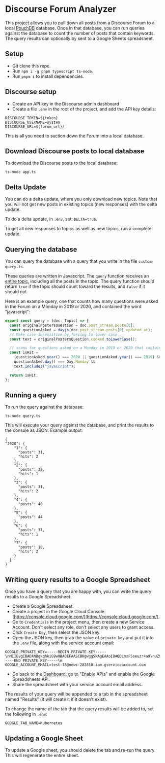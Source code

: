# Discourse Forum Analyzer

This project allows you to pull down all posts from a Discourse Forum to a local [PouchDB](https://pouchdb.com/) database. Once in that database, you can run queries against the database to count the number of posts that contain keywords. The query results can optionally by sent to a Google Sheets spreadsheet.

## Setup

* Git clone this repo.
* Run `npm i -g pnpm typescript ts-node`.
* Run `pnpm i` to install dependencies.

## Discourse setup 

* Create an API key in the Discourse admin dashboard
* Create a file `.env` in the root of the project, and add the API key details:

```
DISCOURSE_TOKEN=${token}
DISCOURSE_USERNAME=system
DISCOURSE_URL=${forum_url}/
```

This is all you need to suction down the Forum into a local database.

## Download Discourse posts to local database 

To download the Discourse posts to the local database:

```
ts-node app.ts 
```

## Delta Update 

You can do a delta update, where you only download new topics. Note that you will not get new posts in existing topics (new responses) with the delta update.

To do a delta update, in `.env`, set: `DELTA=true`.

To get all new responses to topics as well as new topics, run a complete update.

## Querying the database 

You can query the database with a query that you write in the file `custom-query.ts`.

These queries are written in Javascript. The `query` function receives an [entire topic](https://docs.discourse.org/#tag/Topics/paths/~1t~1{id}.json/get), including all the posts in the topic. The query function should return `true` if the topic should count toward the results, and `false` if it should not.

Here is an example query, one that counts how many questions were asked in the Forum on a Monday in 2019 or 2020, and contained the word "javascript":

```typescript 
export const query = (doc: Topic) => {
  const originalPostersQuestion = doc.post_stream.posts[0];
  const questionAsked = dayjs(doc.post_stream.posts[0].updated_at);
  // Make case-insensitive by forcing to lower case
  const text = originalPostersQuestion.cooked.toLowerCase();

  // scans for questions asked on a Monday in 2019 or 2020 that contain the word "javascript"
  const isHit =
    (questionAsked.year() === 2020 || questionAsked.year() === 2019) &&
    questionAsked.day() === Day.Monday &&
    text.includes("javascript");

  return isHit;
};
```

## Running a query

To run the query against the database:

```
ts-node query.ts 
```

This will execute your query against the database, and print the results to the console as JSON. Example output:

```
{
"2020": {
    "1": {
      "posts": 31,
      "hits": 2
    },
    "2": {
      "posts": 32,
      "hits": 1
    },
    "3": {
      "posts": 31,
      "hits": 2
    },
    "4": {
      "posts": 40
    },
    "5": {
      "posts": 44
    },
    "6": {
      "posts": 37,
      "hits": 1
    },
    "7": {
      "posts": 18,
      "hits": 2
    }
  }
}
```

## Writing query results to a Google Spreadsheet 

Once you have a query that you are happy with, you can write the query results to a Google Spreadsheet.

* Create a Google Spreadsheet.
* Create a project in the Google Cloud Console: [https://console.cloud.google.com/](https://console.cloud.google.com/). 
* Go to `Credentials` in the project menu, then create a new Service Account. Don't select any role, don't select any users to grant access.
* Click `Create Key`, then select the JSON key.
* Open the JSON key, then grab the value of `private_key` and put it into the `.env` file, along with the service account email:

```
GOOGLE_PRIVATE_KEY=-----BEGIN PRIVATE KEY-----\nMIIEvgIBADANBgkqhkiG9w0BAQEFAASCBKgwggSkAgEAAoIBAQDLmzF5seuzr4a9\nuZ9emvjOsD1AnVK4+ljZB60IJR0DQBvIwyygbSzQGvMAvDGa4+9ZHSfeNPcXuBWo\n/AunvkhYvfEP9sgrfk122URVuQybj74vVtAr0MHDzoBxBGABTw/t7uqjTs3bbmsO\nnmRp1X4iSebdTedxyynMExABfLuwvjAFxnYNNy5L0OhxhNXeS7TuEaFyx+DJ023n\nA1AFd043V1md/KIwKuvCzKMjw8u7CQF4jDQOHzrz1RdIrjX0AVN1RR0cV58O7cuM\nCN5UWq7nLPpOvsP+xDYkIkORbiq0v0qmDZe270aIo6Vs1zXTRisFoYb0gXS/5BS4\nnYaXoZpFAgMBAAECggEAC/aYs9yVK5fo7B1rxJCJBYX791+3FFjbXxcxHs0ldQMv\njr6PEPcRPsISnKyyInZ5ogwRQ2Br01g055q1qZvH3vT8JNK8hLe1YAIYnovStpI9\n28S3Uxe/RtzLlbhq1rDZUALthP50oIvOnQuH/WL2uBeNCdxRuNE16cCF/Hxif9o2\nF8l/NKyiDfBZrzkySudn6B4BFBmoRn2HbOz2ihY07Z+JySntfUB1W86mizKILZB2\nsFGngxplHX3guGPDYQOsTTDwh//Wv6pNVDk4mZmwOzp880w5uN5f3obaX/nPKleJ\n1Yj5szecKlA4hpBArKNzbUWmiiNkg6FJV5QIwIYp8QKBgQDuexrHjJbApWN5hZD6\nDIFKrjMkYiwkhSLMMoYvdiFxHiHHfXkxGnw4XJv//T339uqpxwI0KiuDmH5GkW3F\nZ0v6k/FHgQ4rxA0knnXqgmkdd3gG4nOAdjjGSQs6guDQ3my/2ewafSHtfalLXOv0\nD3h7EwtPDiOv5QQ6TQtSbCWaEQKBgQDakDt/BiFeZ5fStD/x0WDsSK8GaCGE6dc2\nbNBDcThP43IB95SZpHxzZNwZvsqcEMtf5tVql1sg/D05Cg3pxm06X+g0R2no3PLV\nuoe+3ROZyQJFwb45VscN3rtMesDuMfPLsbNqO5fWur5UoAfC4JkMBmSR5TUW37Uf\n6wGFJ+qo9QKBgQCucpbQSeMs4M63YiD/CI67VlpKzxWDUXB29q55oWwtFuGW0A4L\nAVjE0dm7lD/0V0apEs5l4kMabD5S2Kb3s+w8TGQ+7gSztyH2G4QeG29RAsdmIdhj\nrBcz1NLF5l8V6t6aKIsxhT+APl/MpRhk27xCK1gmaC1qyZgiHaGelUWcQQKBgHIi\nv+8llGdoUbCG0J3HaYX6ruv5lQeD1g9l45xUk8OkUvUUBVX2v8bC9O285LF7U7lR\nIkH3qG8hShdvWLSsGn5Rd0FVyckBGQ7jyd+yM3orrjQfaOcomep0VfsqX3YEP/wv\nYDIpzLEl9B7dMzBheYr+C6bku0Smrj9sye5vWevBAoGBAMHPdnjCRKjdrGsEklvc\nCM/KEBVvN4ssk4/SLLwTfOXmx8YAZB3fQ30k4FhhL9liW9AvKJUmrysKs/IYOKDO\n26pDcjvYrVd++dr/HX7Ug9y98D7xTDrC7bxrabMol6aWPQ00vs4n5gNbv7UlZ6V+\nwbNN3pI+H5D1zzkHZyN5xwvP\n-----END PRIVATE KEY-----\n
GOOGLE_ACCOUNT_EMAIL=test-78@news-282810.iam.gserviceaccount.com
```

* Go back to the [Dashboard](https://console.cloud.google.com/apis/dashboard), go to "Enable APIs" and enable the Google Spreadsheets API.
* Share the spreadsheet with your service account email address.

The results of your query will be appended to a tab in the spreadsheet named "Results" (it will create it if it doesn't exist).

To change the name of the tab that the query results will be added to, set the following in `.env`:

```
GOOGLE_TAB_NAME=Kubernetes
```

## Updating a Google Sheet 

To update a Google sheet, you should delete the tab and re-run the query. This will regenerate the entire sheet.